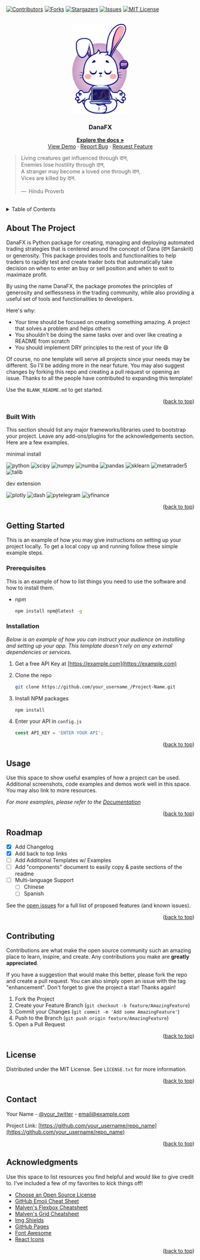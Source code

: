 <!-- Improved compatibility of back to top link: See: https://github.com/KevinEsh/danafx/pull/73 -->
<a name="readme-top"></a>
<!--
*** Thanks for checking out the Best-README-Template. If you have a suggestion
*** that would make this better, please fork the repo and create a pull request
*** or simply open an issue with the tag "enhancement".
*** Don't forget to give the project a star!
*** Thanks again! Now go create something AMAZING! :D
-->

<!-- PROJECT SHIELDS -->
<!--
*** I'm using markdown "reference style" links for readability.
*** Reference links are enclosed in brackets [ ] instead of parentheses ( ).
*** See the bottom of this document for the declaration of the reference variables
*** for contributors-url, forks-url, etc. This is an optional, concise syntax you may use.
*** https://www.markdownguide.org/basic-syntax/#reference-style-links
-->
[![Contributors][contributors-shield]][contributors-url]
[![Forks][forks-shield]][forks-url]
[![Stargazers][stars-shield]][stars-url]
[![Issues][issues-shield]][issues-url]
[![MIT License][license-shield]][license-url]

<!-- PROJECT LOGO -->
<br />
<div align="center">
  <a href="https://github.com/KevinEsh/danafx">
    <img src="images/danafxv2.png" alt="Logo" width="150" height="240">
  </a>

  <h3 align="center">DanaFX</h3>

  <p align="center">
    <a href="https://github.com/KevinEsh/danafx/wiki"><strong>Explore the docs »</strong></a>
    <br />
    <a href="https://github.com/KevinEsh/danafx">View Demo</a>
    ·
    <a href="https://github.com/KevinEsh/danafx/issues">Report Bug</a>
    ·
    <a href="https://github.com/KevinEsh/danafx/issues">Request Feature</a>
  </p>
</div>
<blockquote cite="http://www.worldwildlife.org/who/index.html">
  Living creatures get influenced through दान,<br/>
  Enemies lose hostility through दान,<br/>
  A stranger may become a loved one through दान,<br/>
  Vices are killed by दान.<br/><br/>
  —  Hindu Proverb
</blockquote>
<br/>

<!-- TABLE OF CONTENTS -->
<details>
  <summary>Table of Contents</summary>
  <ol>
    <li>
      <a href="#about-the-project">About The Project</a>
      <ul>
        <li><a href="#built-with">Built With</a></li>
      </ul>
    </li>
    <li>
      <a href="#getting-started">Getting Started</a>
      <ul>
        <li><a href="#prerequisites">Prerequisites</a></li>
        <li><a href="#installation">Installation</a></li>
      </ul>
    </li>
    <li><a href="#usage">Usage</a></li>
    <li><a href="#roadmap">Roadmap</a></li>
    <li><a href="#contributing">Contributing</a></li>
    <li><a href="#license">License</a></li>
    <li><a href="#contact">Contact</a></li>
    <li><a href="#acknowledgments">Acknowledgments</a></li>
  </ol>
</details>

<!-- ABOUT THE PROJECT -->
## About The Project

DanaFX is Python package for creating, managing and deploying automated trading strategies that is centered around the concept of Dana (दान Sanskrit) or generosity. This package provides tools and functionalities to help traders to rapidly test and create trader bots that automatically take decision on when to enter an buy or sell position and when to exit to maximaze profit.

By using the name DanaFX, the package promotes the principles of generosity and selflessness in the trading community, while also providing a useful set of tools and functionalities to developers.

Here's why:

* Your time should be focused on creating something amazing. A project that solves a problem and helps others
* You shouldn't be doing the same tasks over and over like creating a README from scratch
* You should implement DRY principles to the rest of your life :smile:

Of course, no one template will serve all projects since your needs may be different. So I'll be adding more in the near future. You may also suggest changes by forking this repo and creating a pull request or opening an issue. Thanks to all the people have contributed to expanding this template!

Use the `BLANK_README.md` to get started.

<p align="right">(<a href="#readme-top">back to top</a>)</p>

### Built With

This section should list any major frameworks/libraries used to bootstrap your project. Leave any add-ons/plugins for the acknowledgements section. Here are a few examples.

minimal install

![python][python-shield]
![scipy][scipy-shield] ![numpy][numpy-shield] ![numba][numba-shield] ![pandas][pandas-shield] ![sklearn][sklearn-shield] ![metatrader5][mt5-shield] ![talib][talib-shield]

dev extension

![plotly][plotly-shield] ![dash][dash-shield] ![pytelegram][pytelegram-shield] ![yfinance][yfinance-shield]

<p align="right">(<a href="#readme-top">back to top</a>)</p>

<!-- GETTING STARTED -->
## Getting Started

This is an example of how you may give instructions on setting up your project locally.
To get a local copy up and running follow these simple example steps.

### Prerequisites

This is an example of how to list things you need to use the software and how to install them.

* npm

  ```sh
  npm install npm@latest -g
  ```

### Installation

_Below is an example of how you can instruct your audience on installing and setting up your app. This template doesn't rely on any external dependencies or services._

1. Get a free API Key at [https://example.com](https://example.com)
2. Clone the repo

   ```sh
   git clone https://github.com/your_username_/Project-Name.git
   ```

3. Install NPM packages

   ```sh
   npm install
   ```

4. Enter your API in `config.js`

   ```js
   const API_KEY = 'ENTER YOUR API';
   ```

<p align="right">(<a href="#readme-top">back to top</a>)</p>

<!-- USAGE EXAMPLES -->
## Usage

Use this space to show useful examples of how a project can be used. Additional screenshots, code examples and demos work well in this space. You may also link to more resources.

_For more examples, please refer to the [Documentation](https://example.com)_

<p align="right">(<a href="#readme-top">back to top</a>)</p>

<!-- ROADMAP -->
## Roadmap

* [x] Add Changelog
* [x] Add back to top links
* [ ] Add Additional Templates w/ Examples
* [ ] Add "components" document to easily copy & paste sections of the readme
* [ ] Multi-language Support
  * [ ] Chinese
  * [ ] Spanish

See the [open issues](https://github.com/KevinEsh/danafx/issues) for a full list of proposed features (and known issues).

<p align="right">(<a href="#readme-top">back to top</a>)</p>

<!-- CONTRIBUTING -->
## Contributing

Contributions are what make the open source community such an amazing place to learn, inspire, and create. Any contributions you make are **greatly appreciated**.

If you have a suggestion that would make this better, please fork the repo and create a pull request. You can also simply open an issue with the tag "enhancement".
Don't forget to give the project a star! Thanks again!

1. Fork the Project
2. Create your Feature Branch (`git checkout -b feature/AmazingFeature`)
3. Commit your Changes (`git commit -m 'Add some AmazingFeature'`)
4. Push to the Branch (`git push origin feature/AmazingFeature`)
5. Open a Pull Request

<p align="right">(<a href="#readme-top">back to top</a>)</p>

<!-- LICENSE -->
## License

Distributed under the MIT License. See `LICENSE.txt` for more information.

<p align="right">(<a href="#readme-top">back to top</a>)</p>

<!-- CONTACT -->
## Contact

Your Name - [@your_twitter](https://twitter.com/your_username) - email@example.com

Project Link: [https://github.com/your_username/repo_name](https://github.com/your_username/repo_name)

<p align="right">(<a href="#readme-top">back to top</a>)</p>

<!-- ACKNOWLEDGMENTS -->
## Acknowledgments

Use this space to list resources you find helpful and would like to give credit to. I've included a few of my favorites to kick things off!

* [Choose an Open Source License](https://choosealicense.com)
* [GitHub Emoji Cheat Sheet](https://www.webpagefx.com/tools/emoji-cheat-sheet)
* [Malven's Flexbox Cheatsheet](https://flexbox.malven.co/)
* [Malven's Grid Cheatsheet](https://grid.malven.co/)
* [Img Shields](https://shields.io)
* [GitHub Pages](https://pages.github.com)
* [Font Awesome](https://fontawesome.com)
* [React Icons](https://react-icons.github.io/react-icons/search)

<p align="right">(<a href="#readme-top">back to top</a>)</p>

<!-- MARKDOWN LINKS & IMAGES -->
<!-- https://www.markdownguide.org/basic-syntax/#reference-style-links -->
[contributors-shield]: https://img.shields.io/github/contributors/KevinEsh/danafx.svg?style=?style=flat
[contributors-url]: https://github.com/KevinEsh/danafx/graphs/contributors
[forks-shield]: https://img.shields.io/github/forks/KevinEsh/danafx.svg?style=?style=flat
[forks-url]: https://github.com/KevinEsh/danafx/network/members
[stars-shield]: https://img.shields.io/github/stars/KevinEsh/danafx.svg?style=?style=flat
[stars-url]: https://github.com/KevinEsh/danafx/stargazers
[issues-shield]: https://img.shields.io/github/issues/KevinEsh/danafx.svg?style=?style=flat
[issues-url]: https://github.com/KevinEsh/danafx/issues
[license-shield]: https://img.shields.io/github/license/KevinEsh/danafx.svg?style=?style=flat
[license-url]: https://github.com/KevinEsh/danafx/blob/master/LICENSE.txt
<!-- Dependencies -->
[python-shield]: https://img.shields.io/github/pipenv/locked/python-version/KevinEsh/danafx?color=blue&style=flat&logo=python
[numpy-shield]: https://img.shields.io/github/pipenv/locked/dependency-version/KevinEsh/danafx/numpy?color=CC99FF&style=flat&logo=numpy
[numba-shield]: https://img.shields.io/github/pipenv/locked/dependency-version/KevinEsh/danafx/numba?color=CC99FF&style=flat&logo=numba
[scipy-shield]: https://img.shields.io/github/pipenv/locked/dependency-version/KevinEsh/danafx/scipy?color=CC99FF&style=flat&logo=scipy
[pandas-shield]: https://img.shields.io/github/pipenv/locked/dependency-version/KevinEsh/danafx/pandas?color=CC99FF&style=flat&logo=pandas
[sklearn-shield]: https://img.shields.io/github/pipenv/locked/dependency-version/KevinEsh/danafx/scikit-learn?color=CC99FF&style=flat&logo=scikitlearn
[mt5-shield]: https://img.shields.io/github/pipenv/locked/dependency-version/KevinEsh/danafx/metatrader5?color=CC99FF&style=flat&logo=monster
[talib-shield]: https://img.shields.io/github/pipenv/locked/dependency-version/KevinEsh/danafx/ta-lib?color=CC99FF&style=flat&logo=alwaysdata
[plotly-shield]: https://img.shields.io/github/pipenv/locked/dependency-version/KevinEsh/danafx/dev/plotly?color=CC99FF&style=flat&logo=plotly
[yfinance-shield]: https://img.shields.io/github/pipenv/locked/dependency-version/KevinEsh/danafx/dev/yfinance?color=CC99FF&style=flat&logo=yahoo
[dash-shield]: https://img.shields.io/github/pipenv/locked/dependency-version/KevinEsh/danafx/dev/dash?color=CC99FF&style=flat&logo=dash
[pytelegram-shield]: https://img.shields.io/github/pipenv/locked/dependency-version/KevinEsh/danafx/dev/python-telegram-bot?color=CC99FF&style=flat&logo=telegram
